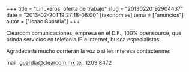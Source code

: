 +++
title = "Linuxeros, oferta de trabajo"
slug = "20130220192904437"
date = "2013-02-20T19:27:18-06:00"
[taxonomies]
tema = ["anuncios"]
autor = ["Isaac Guardia"]
+++

Clearcom comunicaciones, empresa en el D.F., 100% opensource, que brinda
servicios en telefonía IP e internet, busca especialistas.

Agradecería mucho corrieran la voz o si les interesa contactenme:

mail: <guardia@clearcom.mx> tel: 1209 8472
